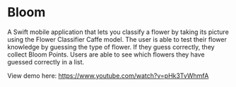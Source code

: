 # Bloom
A Swift mobile application that lets you classify a flower by taking its picture using the Flower Classifier Caffe model. 
The user is able to test their flower knowledge by guessing the type of flower. If they guess correctly, they collect Bloom Points. 
Users are able to see which flowers they have guessed correctly in a list.

View demo here: https://www.youtube.com/watch?v=pHk3TvWhmfA
